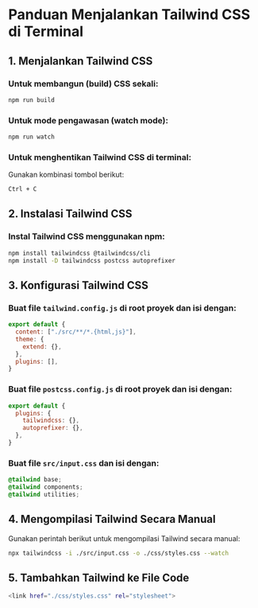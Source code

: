 # Panduan Menjalankan Tailwind CSS di Terminal

## 1. Menjalankan Tailwind CSS
### Untuk membangun (build) CSS sekali:
```sh
npm run build
```

### Untuk mode pengawasan (watch mode):
```sh
npm run watch
```

### Untuk menghentikan Tailwind CSS di terminal:
Gunakan kombinasi tombol berikut:
```sh
Ctrl + C
```

## 2. Instalasi Tailwind CSS
### Instal Tailwind CSS menggunakan npm:
```sh
npm install tailwindcss @tailwindcss/cli
npm install -D tailwindcss postcss autoprefixer
```

## 3. Konfigurasi Tailwind CSS
### Buat file `tailwind.config.js` di root proyek dan isi dengan:
```js
export default {
  content: ["./src/**/*.{html,js}"],
  theme: {
    extend: {},
  },
  plugins: [],
}
```

### Buat file `postcss.config.js` di root proyek dan isi dengan:
```js
export default {
  plugins: {
    tailwindcss: {},
    autoprefixer: {},
  },
}
```

### Buat file `src/input.css` dan isi dengan:
```css
@tailwind base;
@tailwind components;
@tailwind utilities;
```

## 4. Mengompilasi Tailwind Secara Manual
Gunakan perintah berikut untuk mengompilasi Tailwind secara manual:
```sh
npx tailwindcss -i ./src/input.css -o ./css/styles.css --watch
```

## 5. Tambahkan Tailwind ke File Code
```sh
<link href="./css/styles.css" rel="stylesheet">
```